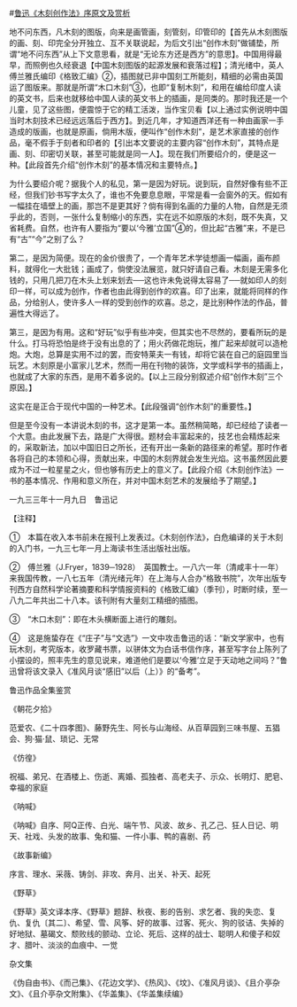 #[鲁迅《木刻创作法》序原文及赏析](https://www.vrrw.net/wx/8026.html)

地不问东西，凡木刻的图版，向来是画管画，刻管刻，印管印的【首先从木刻图版的画、刻、印完全分开独立、互不关联说起，为后文引出“创作木刻”做铺垫，所谓“地不问东西”从上下文意思看，就是“无论东方还是西方”的意思】。中国用得最早，而照例也久经衰退【中国木刻图版的起源发展和衰落过程】；清光绪中，英人傅兰雅氏编印《格致汇编》②，插图就已非中国刻工所能刻，精细的必需由英国运了图版来。那就是所谓“木口木刻”③，也即“复制木刻”，和用在编给印度人读的英文书，后来也就移给中国人读的英文书上的插画，是同类的。那时我还是一个儿童，见了这些图，便震惊于它的精工活泼，当作宝贝看【以上通过实例说明中国当时木刻技术已经远远落后于西方】。到近几年，才知道西洋还有一种由画家一手造成的版画，也就是原画，倘用木版，便叫作“创作木刻”，是艺术家直接的创作品，毫不假手于刻者和印者的【引出本文要说的主要内容“创作木刻”，其特点是画、刻、印密切关联，甚至可能就是同一人】。现在我们所要绍介的，便是这一种。【此段首先介绍“创作木刻”的基本情况和主要特点。】



为什么要绍介呢？据我个人的私见，第一是因为好玩。说到玩，自然好像有些不正经，但我们钞书写字太久了，谁也不免要息息眼，平常是看一会窗外的天。假如有一幅挂在墙壁上的画，那岂不是更其好？倘有得到名画的力量的人物，自然是无须乎此的，否则，一张什么复制缩小的东西，实在远不如原版的木刻，既不失真，又省耗费。自然，也许有人要指为“要以‘今雅’立国”④的，但比起“古雅”来，不是已有“古”“今”之别了么？

第二，是因为简便。现在的金价很贵了，一个青年艺术学徒想画一幅画，画布颜料，就得化一大批钱；画成了，倘使没法展览，就只好请自己看。木刻是无需多化钱的，只用几把刀在木头上划来划去──这也许未免说得太容易了──就如印人的刻印一样，可以成为创作，作者也由此得到创作的欢喜。印了出来，就能将同样的作品，分给别人，使许多人一样的受到创作的欢喜。总之，是比别种作法的作品，普遍性大得远了。

第三，是因为有用。这和“好玩”似乎有些冲突，但其实也不尽然的，要看所玩的是什么。打马将恐怕是终于没有出息的了；用火药做花炮玩，推广起来却就可以造枪炮。大炮，总算是实用不过的罢，而安特莱夫一有钱，却将它装在自己的庭园里当玩艺。木刻原是小富家儿艺术，然而一用在刊物的装饰，文学或科学书的插画上，也就成了大家的东西，是用不着多说的。【以上三段分别叙述介绍“创作木刻”三个原因。】

这实在是正合于现代中国的一种艺术。【此段强调“创作木刻”的重要性。】

但是至今没有一本讲说木刻的书，这才是第一本。虽然稍简略，却已经给了读者一个大意。由此发展下去，路是广大得很。题材会丰富起来的，技艺也会精炼起来的，采取新法，加以中国旧日之所长，还有开出一条新的路径来的希望。那时作者各将自己的本领和心得，贡献出来，中国的木刻界就会发生光焰。这书虽然因此要成为不过一粒星星之火，但也够有历史上的意义了。【此段介绍《木刻创作法》一书的基本情况、作用和意义所在，并对中国木刻艺术的发展给予了期望。】

一九三三年十一月九日　鲁迅记



【注释】

①　本篇在收入本书前未在报刊上发表过。《木刻创作法》，白危编译的关于木刻的入门书，一九三七年一月上海读书生活出版社出版。

②　傅兰雅（J.Fryer，1839─1928）　英国教士。一八六一年（清咸丰十一年）来我国传教，一八七五年（清光绪元年）在上海与人合办“格致书院”，次年出版专刊西方自然科学论著摘要和科学情报资料的《格致汇编》（季刊），时断时续，至一八九二年共出二十八本。该刊附有大量刻工精细的插图。

③　“木口木刻”：即在木头横断面上进行的雕刻。

④　这是施蛰存在《“庄子”与“文选”》一文中攻击鲁迅的话：“新文学家中，也有玩木刻，考究版本，收罗藏书票，以骈体文为白话书信作序，甚至写字台上陈列了小摆设的，照丰先生的意见说来，难道他们是要以‘今雅’立足于天动地之间吗？”鲁迅曾将该文录入《准风月谈“感旧”以后（上）》的“备考”。

鲁迅作品全集鉴赏

《朝花夕拾》

范爱农、《二十四孝图》、藤野先生、阿长与山海经、从百草园到三味书屋、五猖会、狗·猫·鼠、琐记、无常

《仿徨》

祝福、弟兄、在酒楼上、伤逝、离婚、孤独者、高老夫子、示众、长明灯、肥皂、幸福的家庭

《呐喊》

《呐喊》自序、阿Q正传、白光、端午节、风波、故乡、孔乙己、狂人日记、明天、社戏、头发的故事、兔和猫、一件小事、鸭的喜剧、药

《故事新编》

序言、理水、采薇、铸剑、非攻、奔月、出关、补天、起死

《野草》

《野草》英文译本序、《野草》题辞、秋夜、影的告别、求乞者、我的失恋、复仇、复仇〔其二〕、希望、雪、风筝、好的故事、过客、死火、狗的驳诘、失掉的好地狱、墓碣文、颓败线的颤动、立论、死后、这样的战士、聪明人和傻子和奴才、腊叶、淡淡的血痕中、一觉

杂文集

《伪自由书》、《而己集》、《花边文学》、《热风》、《坟》、《准风月谈》、《且介亭杂文》、《且介亭杂文附集》、《华盖集》、《华盖集续编》

